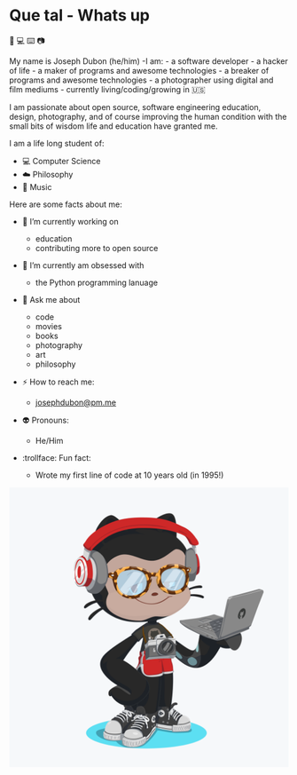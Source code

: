 # Que tal - Whats up

:milky_way: :computer: :keyboard: :camera:

My name is Joseph Dubon (he/him) -I am: - a software developer - a hacker of life - a maker of programs and awesome technologies - a breaker of programs and awesome technologies - a photographer using digital and film mediums - currently living/coding/growing in :us:

I am passionate about open source, software engineering education, design, photography, and of course improving the human condition with the small bits of wisdom life and education have granted me.

I am a life long student of:

- :computer: Computer Science
- :cloud: Philosophy
- :guitar: Music

<!--
**josephdubon/josephdubon** is a ✨ _special_ ✨ repository because its `README.md` (this file) appears on your GitHub profile.
-->

Here are some facts about me:

- 🔭 I’m currently working on

  - education
  - contributing more to open source

- :snake: I’m currently am obsessed with

  - the Python programming lanuage

- 💬 Ask me about

  - code
  - movies
  - books
  - photography
  - art
  - philosophy

- :zap: How to reach me:
  - josephdubon@pm.me
- :alien: Pronouns:
  - He/Him
- :trollface: Fun fact:
  - Wrote my first line of code at 10 years old (in 1995!)

![Octocat style!](octocat.png)
